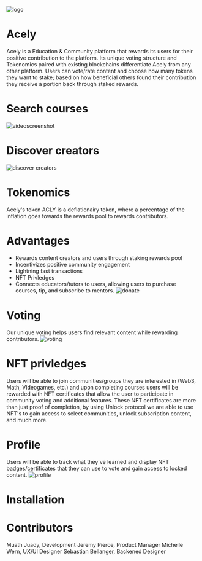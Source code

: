![logo](https://user-images.githubusercontent.com/98198920/200185009-9670e8b9-e42e-4fed-8004-83ebf33c1efc.png)
# Acely
Acely is a Education & Community platform that rewards its users for their positive contribution to the platform. Its unique voting structure and Tokenomics paired with existing blockchains differentiate Acely from any other platform. Users can vote/rate content and choose how many tokens they want to stake; based on how beneficial others found their contribution they receive a portion back through staked rewards.
# Search courses
![videoscreenshot](https://user-images.githubusercontent.com/98198920/200185104-42af5335-9184-4add-b79e-de6c707271a5.png)

# Discover creators
![discover creators](https://user-images.githubusercontent.com/98198920/200185152-74092326-11f9-4b31-a5dc-d6c4e0472761.png)

# Tokenomics
Acely's token ACLY is a deflationairy token, where a percentage of the inflation goes towards the rewards pool to rewards contributors.

# Advantages
* Rewards content creators and users through staking rewards pool
* Incentivizes positive community engagement
* Lightning fast transactions 
* NFT Privledges
* Connects educators/tutors to users, allowing users to purchase courses, tip, and subscribe to mentors.
![donate](https://user-images.githubusercontent.com/98198920/200185167-cf815244-d1f6-4863-9022-3e78ea6f19b0.png)

# Voting
Our unique voting helps users find relevant content while rewarding contributors.
![voting](https://user-images.githubusercontent.com/98198920/200185350-e3b3cd6a-283f-47f0-89b4-f61a05e33e0f.png)

# NFT privledges 
Users will be able to join communities/groups they are interested in (Web3, Math, Videogames, etc.) and upon completing courses users will be rewarded with NFT certificates that allow the user to participate in community voting and additional features. These NFT certificates are more than just proof of completion, by using Unlock protocol we are able to use NFT's to gain access to select communities, unlock subscription content, and much more.

# Profile
Users will be able to track what they've learned and display NFT badges/certificates that they can use to vote and gain access to locked content.
![profile](https://user-images.githubusercontent.com/98198920/200185249-9c1775c7-6403-4109-93f6-785852fa1c6e.png)

# Installation

# Contributors
Muath Juady, Development
Jeremy Pierce, Product Manager
Michelle Wern, UX/UI Designer
Sebastian Bellanger, Backened Designer
